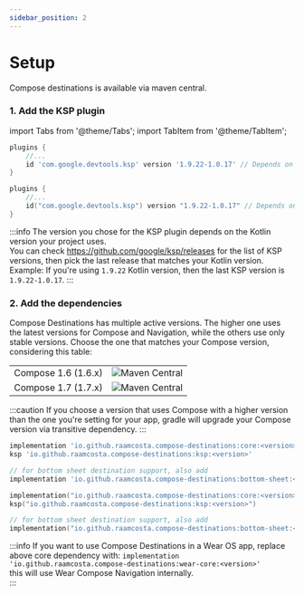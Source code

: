 ```yaml
---
sidebar_position: 2
---
```


# Setup

Compose destinations is available via maven central.

### 1. Add the KSP plugin

import Tabs from '@theme/Tabs';
import TabItem from '@theme/TabItem';

<Tabs>
  <TabItem value="groovy" label=".gradle" default>

```groovy title=build.gradle(:app)
plugins {
    //...
    id 'com.google.devtools.ksp' version '1.9.22-1.0.17' // Depends on your kotlin version
}
```
  
  </TabItem>
  <TabItem value="kotlin" label=".gradle.kts">

```kotlin title=build.gradle.kts(:app)
plugins {
    //...
    id("com.google.devtools.ksp") version "1.9.22-1.0.17" // Depends on your kotlin version
}
```

  </TabItem>
</Tabs>

:::info
The version you chose for the KSP plugin depends on the Kotlin version your project uses.   
You can check https://github.com/google/ksp/releases for the list of KSP versions, then pick the last release that matches your Kotlin version.
Example:
If you're using `1.9.22` Kotlin version, then the last KSP version is `1.9.22-1.0.17`.
:::

### 2. Add the dependencies

Compose Destinations has multiple active versions. 
The higher one uses the latest versions for Compose and Navigation, while the others use only stable versions.
Choose the one that matches your Compose version, considering this table:

<table>
 <tr>
  <td>Compose 1.6 (1.6.x)</td>
    <td>
        <img alt="Maven Central" src="https://img.shields.io/maven-metadata/v?versionPrefix=2.0&color=blue&metadataUrl=https://s01.oss.sonatype.org/service/local/repo_groups/public/content/io/github/raamcosta/compose-destinations/core/maven-metadata.xml&style=for-the-badge)](https://maven-badges.herokuapp.com/maven-central/io.github.raamcosta.compose-destinations/core)"></img>
    </td>
 </tr>
 <tr>
  <td>Compose 1.7 (1.7.x)</td>
    <td>
        <img alt="Maven Central" src="https://img.shields.io/maven-metadata/v?versionPrefix=2.1&color=blue&metadataUrl=https://s01.oss.sonatype.org/service/local/repo_groups/public/content/io/github/raamcosta/compose-destinations/core/maven-metadata.xml&style=for-the-badge)](https://maven-badges.herokuapp.com/maven-central/io.github.raamcosta.compose-destinations/core)"></img>
    </td>
 </tr>
</table>

:::caution
If you choose a version that uses Compose with a higher version than the one you're setting for your app, gradle will upgrade your Compose version via transitive dependency.
:::

<Tabs>
  <TabItem value="groovy" label=".gradle" default>

```groovy title=build.gradle(:app)
implementation 'io.github.raamcosta.compose-destinations:core:<version>'
ksp 'io.github.raamcosta.compose-destinations:ksp:<version>'

// for bottom sheet destination support, also add
implementation 'io.github.raamcosta.compose-destinations:bottom-sheet:<version>'  
```
  
  </TabItem>
  <TabItem value="kotlin" label=".gradle.kts">

```kotlin title=build.gradle.kts(:app)
implementation("io.github.raamcosta.compose-destinations:core:<version>")
ksp("io.github.raamcosta.compose-destinations:ksp:<version>")

// for bottom sheet destination support, also add
implementation("io.github.raamcosta.compose-destinations:bottom-sheet:<version>")
```

  </TabItem>
</Tabs>

:::info
If you want to use Compose Destinations in a Wear OS app, replace above core dependency with:
`implementation 'io.github.raamcosta.compose-destinations:wear-core:<version>'`   
this will use Wear Compose Navigation internally.   
:::